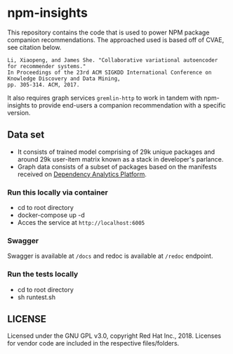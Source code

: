 # npm-insights

This repository contains the code that is used to power NPM package companion
recommendations.
The approached used is based off of CVAE, see citation below.

```
Li, Xiaopeng, and James She. "Collaborative variational autoencoder for recommender systems."  
In Proceedings of the 23rd ACM SIGKDD International Conference on Knowledge Discovery and Data Mining,  
pp. 305-314. ACM, 2017.
```

It also requires graph services `gremlin-http` to work in tandem with npm-insights to provide end-users a companion recommendation with a specific version.

## Data set

- It consists of trained model comprising of 29k unique packages and around 29k user-item matrix known as a stack in developer's parlance.
- Graph data consists of a subset of packages based on the manifests received on [Dependency Analytics Platform](https://marketplace.visualstudio.com/items?itemName=redhat.fabric8-analytics).

### Run this locally via container

- cd to root directory
- docker-compose up -d
- Acces the service at `http://localhost:6005`

### Swagger

Swagger is available at `/docs` and redoc is available at `/redoc` endpoint.

### Run the tests locally

- cd to root directory
- sh runtest.sh

## LICENSE

Licensed under the GNU GPL v3.0, copyright Red Hat Inc., 2018. Licenses for vendor code are included in the respective files/folders.
